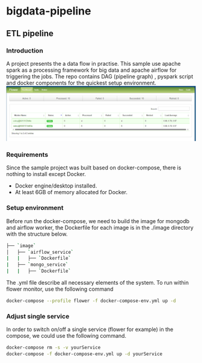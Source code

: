 # bigdata-pipeline
## ETL pipeline 

### Introduction

A project presents the a data flow in practise. This sample use apache spark as a processing framework for big data and apache airflow for triggering the jobs. The repo contains DAG (pipeline graph) , pyspark script and docker components for the quickest setup environment.
![!\[alt text\](flower_branch2.jpg)](snapshot/flower_branch2.jpg)
### Requirements
Since the sample project was built based on docker-compose, there is nothing to install except Docker.
* Docker engine/desktop installed.
* At least 6GB of memory allocated for Docker. 
### Setup environment
Before run the docker-compose, we need to build the image for mongodb and airflow worker, the Dockerfile for each image is in the ./image directory with the structure below.

```bash
├── `image`
│   ├── `airflow_service`
|   |   ├── `Dockerfile`
|   ├── `mongo_service`
|   |   ├── `Dockerfile`
```

The .yml file describe all necessary elements of the system. To run within flower monitor, use the following command

```bash
docker-compose --profile flower -f docker-compose-env.yml up -d
```

### Adjust single service

In order to switch on/off a single service (flower for example) in the compose, we could use the following command.

```bash
docker-compose rm -s -v yourService
docker-compose -f docker-compose-env.yml up -d yourService
```